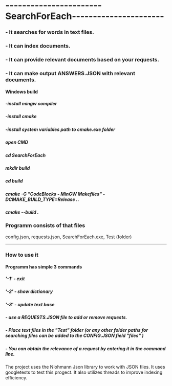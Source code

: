# -----------------------SearchForEach----------------------
### - It searches for words in text files.
### - It can index documents.
### - It can provide relevant documents based on your requests.
### - It can make output ANSWERS.JSON with relevant documents.


#### Windows build
##### -install mingw compiler
##### -install cmake
##### -install system variables path to cmake.exe folder

##### open CMD 
##### cd SearchForEach
##### mkdir build
##### cd build
##### cmake -G "CodeBlocks - MinGW Makefiles" -DCMAKE_BUILD_TYPE=Release ..
##### cmake --build .

### Programm consists of that files 
config.json,
requests.json,
SearchForEach.exe,
Test (folder)
____
### How to use it

#### Programm has simple 3 commands
##### '-1' - exit
##### '-2' - show dictionary
##### '-3' - update text base

##### - use a REQUESTS.JSON file to add or remove requests.
##### - Place text files in the "Test" folder (or any other folder paths for searching files can be added to the CONFIG.JSON field "files" )
##### - You can obtain the relevance of a request by entering it in the command line.

The project uses the Nlohmann Json library to work with JSON files.
It uses googletests to test this progect.
It also utilizes threads to improve indexing efficiency.
